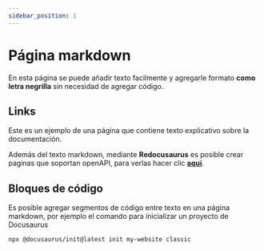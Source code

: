 ```yaml
---
sidebar_position: 1
---
```


# Página markdown

En esta página se puede añadir texto facilmente y agregarle formato **como letra negrilla** sin necesidad de agregar código.

## Links

Este es un ejemplo de una página que contiene texto explicativo sobre la documentación.

Además del texto markdown, mediante **Redocusaurus** es posible crear paginas que soportan openAPI, para verlas hacer clic **[aquí](OpenApi/spec)**.

## Bloques de código
Es posible agregar segmentos de código entre texto en una página markdown, por ejemplo el comando para inicializar un proyecto de Docusaurus
```shell
npx @docusaurus/init@latest init my-website classic
```
